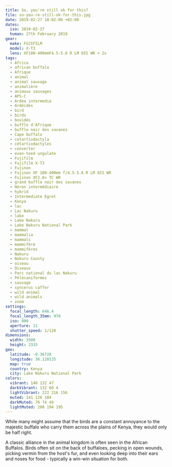 ```yaml
---
title: So, you're still ok for this?
file: so-you-re-still-ok-for-this.jpg
date: 2019-02-27 18:02:00 +02:00
dates:
  iso: 2019-02-27
  human: 27th February 2019
gear:
  make: FUJIFILM
  model: X-T3
  lens: XF100-400mmF4.5-5.6 R LM OIS WR + 2x
tags:
  - Africa
  - african buffalo
  - Afrique
  - animal
  - animal sauvage
  - animalière
  - animaux sauvages
  - APS-C
  - Ardea intermedia
  - Ardéidés
  - bird
  - birds
  - bovidés
  - buffle d'Afrique
  - buffle noir des savanes
  - Cape buffalo
  - cetartiodactyla
  - cétartiodactyles
  - converter
  - even-toed ungulate
  - Fujifilm
  - Fujifilm X-T3
  - Fujinon
  - Fujinon XF 100-400mm f/4.5-5.6 R LM OIS WR
  - Fujinon XF2.0× TC WR
  - grand buffle noir des savanes
  - Héron intermédiaire
  - hybrid
  - Intermediate Egret
  - Kenya
  - lac
  - Lac Nakuru
  - lake
  - Lake Nakuru
  - Lake Nakuru National Park
  - mammal
  - mammalia
  - mammals
  - mammifère
  - mammifères
  - Nakuru
  - Nakuru County
  - oiseau
  - Oiseaux
  - Parc national du lac Nakuru
  - Pélécaniformes
  - sauvage
  - syncerus caffer
  - wild animal
  - wild animals
  - zoom
settings:
  focal_length: 646.4
  focal_length_35mm: 970
  iso: 800
  aperture: 11
  shutter_speed: 1/120
dimensions:
  width: 3500
  height: 2333
geo:
  latitude: -0.36728
  longitude: 36.120135
  map: true
  country: Kenya
  city: Lake Nakuru National Park
colors:
  vibrant: 140 132 47
  darkVibrant: 132 60 4
  lightVibrant: 222 216 156
  muted: 141 126 104
  darkMuted: 76 74 49
  lightMuted: 200 194 195
---
```


While many might assume that the birds are a constant annoyance to the majestic buffalo who carry them across the plains of Kenya, they would only be half right.

A classic alliance in the animal kingdom is often seen in the African Buffalos. Birds often sit on the back of buffaloes, pecking in open wounds, picking vermin from the host's fur, and even looking deep into their ears and noses for food - typically a win-win situation for both.
